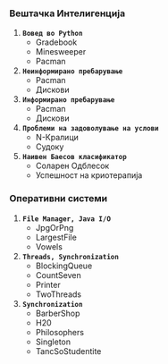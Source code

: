 
 ### **Вештачка Интелигенција**
  1. **`Вовед во Python`**&nbsp;
     - Gradebook
     - Minesweeper
     - Pacman  
  2. **`Неинформирано пребарување`**&nbsp;
     - Pacman
     - Дискови
  3. **`Информирано пребарување`**&nbsp;
     - Pacman
     - Дискови
  4. **`Проблеми на задоволување на услови`**&nbsp;
     - N-Кралици  
     - Судоку
  5. **`Наивен Баесов класификатор`**&nbsp;
     - Соларен Одблесок
     - Успешност на криотерапија


 ### **Оперативни системи**
  1. **`File Manager, Java I/O`**&nbsp;
     - JpgOrPng
     - LargestFile
     - Vowels
  2. **`Threads, Synchronization`**&nbsp;
     - BlockingQueue
     - CountSeven
     - Printer
     - TwoThreads
  3. **`Synchronization`**&nbsp;
     - BarberShop
     - H20
     - Philosophers
     - Singleton
     - TancSoStudentite
